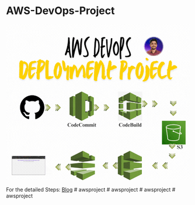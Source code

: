 # AWS-DevOps-Project
![Logo](https://github.com/harshitsahu2311/AWS-DevOps-Project/blob/main/CodeCommit%20(1).gif)

For the detailed Steps: [Blog](https://harshitsahu2311.hashnode.dev/project-aws-devops-deployment)
#   a w s p r o j e c t 
 
 #   a w s p r o j e c t 
 
 #   a w s p r o j e c t 
 
 #   a w s p r o j e c t 
 
 